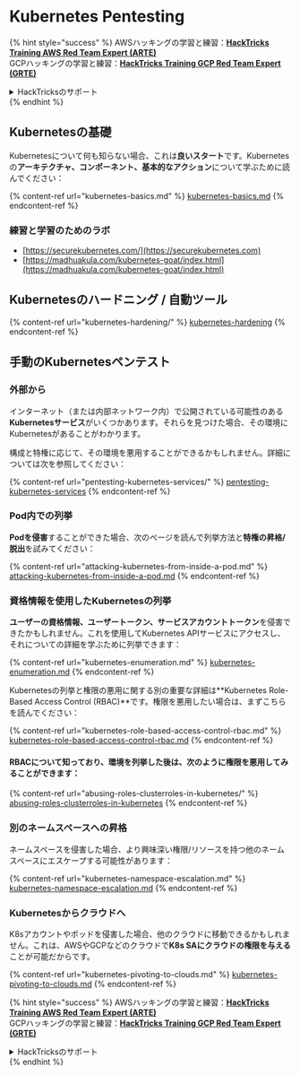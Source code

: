 # Kubernetes Pentesting

{% hint style="success" %}
AWSハッキングの学習と練習：<img src="/.gitbook/assets/image.png" alt="" data-size="line">[**HackTricks Training AWS Red Team Expert (ARTE)**](https://training.hacktricks.xyz/courses/arte)<img src="/.gitbook/assets/image.png" alt="" data-size="line">\
GCPハッキングの学習と練習：<img src="/.gitbook/assets/image (2).png" alt="" data-size="line">[**HackTricks Training GCP Red Team Expert (GRTE)**<img src="/.gitbook/assets/image (2).png" alt="" data-size="line">](https://training.hacktricks.xyz/courses/grte)

<details>

<summary>HackTricksのサポート</summary>

* [**サブスクリプションプラン**](https://github.com/sponsors/carlospolop)をチェック！
* 💬 [**Discordグループ**](https://discord.gg/hRep4RUj7f)に参加するか、[**telegramグループ**](https://t.me/peass)に参加するか、**Twitter** 🐦 [**@hacktricks\_live**](https://twitter.com/hacktricks\_live)**をフォロー**してください。
* **ハッキングトリックを共有するには、** [**HackTricks**](https://github.com/carlospolop/hacktricks)と[**HackTricks Cloud**](https://github.com/carlospolop/hacktricks-cloud)のGitHubリポジトリにPRを提出してください。

</details>
{% endhint %}

## Kubernetesの基礎

Kubernetesについて何も知らない場合、これは**良いスタート**です。Kubernetesの**アーキテクチャ、コンポーネント、基本的なアクション**について学ぶために読んでください：

{% content-ref url="kubernetes-basics.md" %}
[kubernetes-basics.md](kubernetes-basics.md)
{% endcontent-ref %}

### 練習と学習のためのラボ

* [https://securekubernetes.com/](https://securekubernetes.com)
* [https://madhuakula.com/kubernetes-goat/index.html](https://madhuakula.com/kubernetes-goat/index.html)

## Kubernetesのハードニング / 自動ツール

{% content-ref url="kubernetes-hardening/" %}
[kubernetes-hardening](kubernetes-hardening/)
{% endcontent-ref %}

## 手動のKubernetesペンテスト

### 外部から

インターネット（または内部ネットワーク内）で公開されている可能性のある**Kubernetesサービス**がいくつかあります。それらを見つけた場合、その環境にKubernetesがあることがわかります。

構成と特権に応じて、その環境を悪用することができるかもしれません。詳細については次を参照してください：

{% content-ref url="pentesting-kubernetes-services/" %}
[pentesting-kubernetes-services](pentesting-kubernetes-services/)
{% endcontent-ref %}

### Pod内での列挙

**Podを侵害**することができた場合、次のページを読んで列挙方法と**特権の昇格/脱出**を試みてください：

{% content-ref url="attacking-kubernetes-from-inside-a-pod.md" %}
[attacking-kubernetes-from-inside-a-pod.md](attacking-kubernetes-from-inside-a-pod.md)
{% endcontent-ref %}

### 資格情報を使用したKubernetesの列挙

**ユーザーの資格情報、ユーザートークン、サービスアカウントトークン**を侵害できたかもしれません。これを使用してKubernetes APIサービスにアクセスし、それについての詳細を学ぶために列挙できます：

{% content-ref url="kubernetes-enumeration.md" %}
[kubernetes-enumeration.md](kubernetes-enumeration.md)
{% endcontent-ref %}

Kubernetesの列挙と権限の悪用に関する別の重要な詳細は**Kubernetes Role-Based Access Control (RBAC)**です。権限を悪用したい場合は、まずこちらを読んでください：

{% content-ref url="kubernetes-role-based-access-control-rbac.md" %}
[kubernetes-role-based-access-control-rbac.md](kubernetes-role-based-access-control-rbac.md)
{% endcontent-ref %}

#### RBACについて知っており、環境を列挙した後は、次のように権限を悪用してみることができます：

{% content-ref url="abusing-roles-clusterroles-in-kubernetes/" %}
[abusing-roles-clusterroles-in-kubernetes](abusing-roles-clusterroles-in-kubernetes/)
{% endcontent-ref %}

### 別のネームスペースへの昇格

ネームスペースを侵害した場合、より興味深い権限/リソースを持つ他のネームスペースにエスケープする可能性があります：

{% content-ref url="kubernetes-namespace-escalation.md" %}
[kubernetes-namespace-escalation.md](kubernetes-namespace-escalation.md)
{% endcontent-ref %}

### Kubernetesからクラウドへ

K8sアカウントやポッドを侵害した場合、他のクラウドに移動できるかもしれません。これは、AWSやGCPなどのクラウドで**K8s SAにクラウドの権限を与える**ことが可能だからです。

{% content-ref url="kubernetes-pivoting-to-clouds.md" %}
[kubernetes-pivoting-to-clouds.md](kubernetes-pivoting-to-clouds.md)
{% endcontent-ref %}

{% hint style="success" %}
AWSハッキングの学習と練習：<img src="/.gitbook/assets/image.png" alt="" data-size="line">[**HackTricks Training AWS Red Team Expert (ARTE)**](https://training.hacktricks.xyz/courses/arte)<img src="/.gitbook/assets/image.png" alt="" data-size="line">\
GCPハッキングの学習と練習：<img src="/.gitbook/assets/image (2).png" alt="" data-size="line">[**HackTricks Training GCP Red Team Expert (GRTE)**<img src="/.gitbook/assets/image (2).png" alt="" data-size="line">](https://training.hacktricks.xyz/courses/grte)

<details>

<summary>HackTricksのサポート</summary>

* [**サブスクリプションプラン**](https://github.com/sponsors/carlospolop)をチェック！
* 💬 [**Discordグループ**](https://discord.gg/hRep4RUj7f)に参加するか、[**telegramグループ**](https://t.me/peass)に参加するか、**Twitter** 🐦 [**@hacktricks\_live**](https://twitter.com/hacktricks\_live)**をフォロー**してください。
* **ハッキングトリックを共有するには、** [**HackTricks**](https://github.com/carlospolop/hacktricks)と[**HackTricks Cloud**](https://github.com/carlospolop/hacktricks-cloud)のGitHubリポジトリにPRを提出してください。

</details>
{% endhint %}
